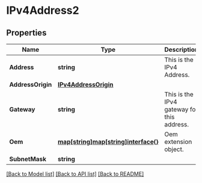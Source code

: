 # IPv4Address2

## Properties
Name | Type | Description | Notes
------------ | ------------- | ------------- | -------------
**Address** | **string** | This is the IPv4 Address. | [optional] 
**AddressOrigin** | [**IPv4AddressOrigin**](IPv4AddressOrigin.md) |  | [optional] 
**Gateway** | **string** | This is the IPv4 gateway for this address. | [optional] 
**Oem** | [**map[string]map[string]interface{}**](map[string]interface{}.md) | Oem extension object. | [optional] 
**SubnetMask** | **string** |  | [optional] 

[[Back to Model list]](../README.md#documentation-for-models) [[Back to API list]](../README.md#documentation-for-api-endpoints) [[Back to README]](../README.md)


